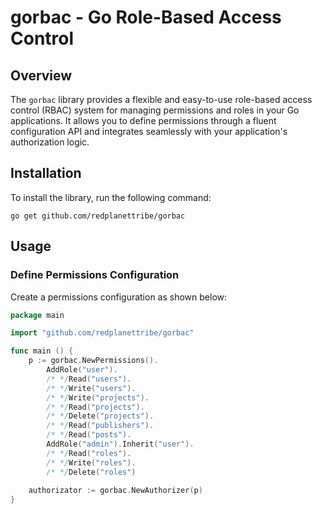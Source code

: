 # gorbac - Go Role-Based Access Control

## Overview
The `gorbac` library provides a flexible and easy-to-use role-based access control (RBAC) system for managing permissions and roles in your Go applications. It allows you to define permissions through a fluent configuration API and integrates seamlessly with your application's authorization logic.

## Installation

To install the library, run the following command:
```
go get github.com/redplanettribe/gorbac
```


## Usage

### Define Permissions Configuration

Create a permissions configuration as shown below:

```go
package main

import "github.com/redplanettribe/gorbac"

func main () {
    p := gorbac.NewPermissions().
        AddRole("user").
        /* */Read("users").
        /* */Write("users").
        /* */Write("projects").
        /* */Read("projects").
        /* */Delete("projects").
        /* */Read("publishers").
        /* */Read("posts").
        AddRole("admin").Inherit("user").
        /* */Read("roles").
        /* */Write("roles").
        /* */Delete("roles")
        
    authorizator := gorbac.NewAuthorizer(p)
}

